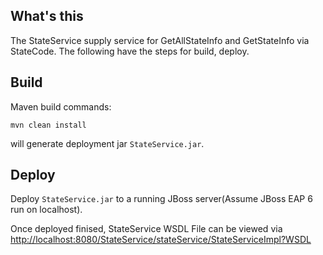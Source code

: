 ## What's this

The StateService supply service for GetAllStateInfo and GetStateInfo via StateCode. The following have the steps for build, deploy.

## Build

Maven build commands:

~~~
mvn clean install
~~~

will generate deployment jar `StateService.jar`.

## Deploy

Deploy `StateService.jar` to a running JBoss server(Assume JBoss EAP 6 run on localhost).

Once deployed finised, StateService WSDL File can be viewed via [http://localhost:8080/StateService/stateService/StateServiceImpl?WSDL](http://localhost:8080/StateService/stateService/StateServiceImpl?WSDL)

